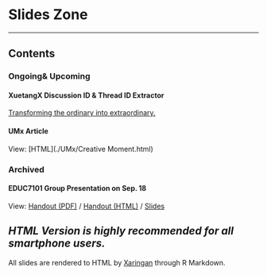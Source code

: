 # Slides Zone

---

## Contents

### Ongoing& Upcoming

#### XuetangX Discussion ID & Thread ID Extractor
[Transforming the ordinary into extraordinary.](./XTXExtractor/Extractor.html)

#### UMx Article
View: [HTML](./UMx/Creative Moment.html)

### Archived

#### EDUC7101 Group Presentation on Sep. 18
View: [Handout (PDF)](EDUC7101P-0918.pdf) / [Handout (HTML)](EDUC7101H-0918.html) / [Slides](EDUC7101S-0918.html)

*HTML Version is highly recommended for all smartphone users.*
---

All slides are rendered to HTML by [Xaringan](https://github.com/yihui/xaringan) through R Markdown.
